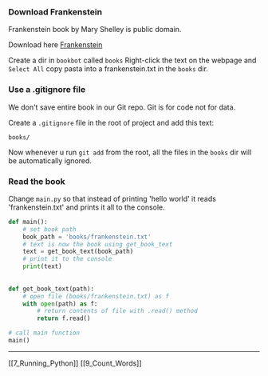 ### Download Frankenstein

Frankenstein book by Mary Shelley is public domain.

Download here [Frankenstein](https://raw.githubusercontent.com/asweigart/codebreaker/master/frankenstein.txt) 

Create a dir in `bookbot` called `books` 
Right-click the text on the webpage and `Select All` 
copy pasta into a frankenstein.txt in the `books` dir.

### Use a .gitignore file

We don't save entire book in our Git repo. 
Git is for code not for data.

Create a `.gitignore` file in the root of project and add this text:

``` 
books/
```

Now whenever u run `git add` from the root,
all the files in the `books` dir will be automatically ignored.

### Read the book

Change `main.py` so that instead of printing 'hello world' it reads 'frankenstein.txt' 
and prints it all to the console. 

``` python
def main():    
	# set book path
    book_path = 'books/frankenstein.txt'
    # text is now the book using get_book_text
    text = get_book_text(book_path)
    # print it to the console
    print(text)
    
    
def get_book_text(path):
	# open file (books/frankenstein.txt) as f
    with open(path) as f:                    
	    # return contents of file with .read() method
        return f.read()        

# call main function
main()
```

---
[[7_Running_Python]]
[[9_Count_Words]]


